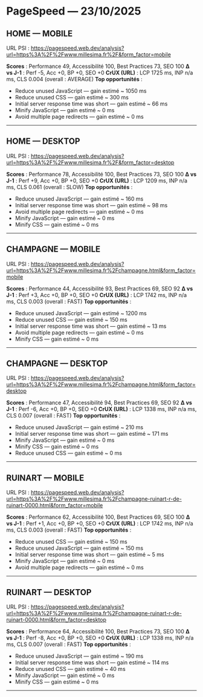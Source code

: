 # PageSpeed — 23/10/2025  

## HOME — MOBILE
URL PSI : https://pagespeed.web.dev/analysis?url=https%3A%2F%2Fwww.millesima.fr%2F&form_factor=mobile

**Scores** : Performance 49, Accessibilité 100, Best Practices 73, SEO 100
**Δ vs J-1** : Perf -5, Acc +0, BP +0, SEO +0
**CrUX (URL)** : LCP 1725 ms, INP n/a ms, CLS 0.004 (overall : AVERAGE)
**Top opportunités** :
- Reduce unused JavaScript — gain estimé ~ 1050 ms
- Reduce unused CSS — gain estimé ~ 300 ms
- Initial server response time was short — gain estimé ~ 66 ms
- Minify JavaScript — gain estimé ~ 0 ms
- Avoid multiple page redirects — gain estimé ~ 0 ms

---

## HOME — DESKTOP
URL PSI : https://pagespeed.web.dev/analysis?url=https%3A%2F%2Fwww.millesima.fr%2F&form_factor=desktop

**Scores** : Performance 78, Accessibilité 100, Best Practices 73, SEO 100
**Δ vs J-1** : Perf +9, Acc +0, BP +0, SEO +0
**CrUX (URL)** : LCP 1209 ms, INP n/a ms, CLS 0.061 (overall : SLOW)
**Top opportunités** :
- Reduce unused JavaScript — gain estimé ~ 160 ms
- Initial server response time was short — gain estimé ~ 98 ms
- Avoid multiple page redirects — gain estimé ~ 0 ms
- Minify JavaScript — gain estimé ~ 0 ms
- Minify CSS — gain estimé ~ 0 ms

---

## CHAMPAGNE — MOBILE
URL PSI : https://pagespeed.web.dev/analysis?url=https%3A%2F%2Fwww.millesima.fr%2Fchampagne.html&form_factor=mobile

**Scores** : Performance 44, Accessibilité 93, Best Practices 69, SEO 92
**Δ vs J-1** : Perf +3, Acc +0, BP +0, SEO +0
**CrUX (URL)** : LCP 1742 ms, INP n/a ms, CLS 0.003 (overall : FAST)
**Top opportunités** :
- Reduce unused JavaScript — gain estimé ~ 1200 ms
- Reduce unused CSS — gain estimé ~ 150 ms
- Initial server response time was short — gain estimé ~ 13 ms
- Avoid multiple page redirects — gain estimé ~ 0 ms
- Minify CSS — gain estimé ~ 0 ms

---

## CHAMPAGNE — DESKTOP
URL PSI : https://pagespeed.web.dev/analysis?url=https%3A%2F%2Fwww.millesima.fr%2Fchampagne.html&form_factor=desktop

**Scores** : Performance 47, Accessibilité 94, Best Practices 69, SEO 92
**Δ vs J-1** : Perf -6, Acc +0, BP +0, SEO +0
**CrUX (URL)** : LCP 1338 ms, INP n/a ms, CLS 0.007 (overall : FAST)
**Top opportunités** :
- Reduce unused JavaScript — gain estimé ~ 210 ms
- Initial server response time was short — gain estimé ~ 171 ms
- Minify JavaScript — gain estimé ~ 0 ms
- Minify CSS — gain estimé ~ 0 ms
- Reduce unused CSS — gain estimé ~ 0 ms

---

## RUINART — MOBILE
URL PSI : https://pagespeed.web.dev/analysis?url=https%3A%2F%2Fwww.millesima.fr%2Fchampagne-ruinart-r-de-ruinart-0000.html&form_factor=mobile

**Scores** : Performance 62, Accessibilité 100, Best Practices 69, SEO 100
**Δ vs J-1** : Perf +1, Acc +0, BP +0, SEO +0
**CrUX (URL)** : LCP 1742 ms, INP n/a ms, CLS 0.003 (overall : FAST)
**Top opportunités** :
- Reduce unused CSS — gain estimé ~ 150 ms
- Reduce unused JavaScript — gain estimé ~ 150 ms
- Initial server response time was short — gain estimé ~ 5 ms
- Minify JavaScript — gain estimé ~ 0 ms
- Avoid multiple page redirects — gain estimé ~ 0 ms

---

## RUINART — DESKTOP
URL PSI : https://pagespeed.web.dev/analysis?url=https%3A%2F%2Fwww.millesima.fr%2Fchampagne-ruinart-r-de-ruinart-0000.html&form_factor=desktop

**Scores** : Performance 64, Accessibilité 100, Best Practices 73, SEO 100
**Δ vs J-1** : Perf -8, Acc +0, BP +0, SEO +0
**CrUX (URL)** : LCP 1338 ms, INP n/a ms, CLS 0.007 (overall : FAST)
**Top opportunités** :
- Reduce unused JavaScript — gain estimé ~ 190 ms
- Initial server response time was short — gain estimé ~ 114 ms
- Reduce unused CSS — gain estimé ~ 40 ms
- Minify JavaScript — gain estimé ~ 0 ms
- Minify CSS — gain estimé ~ 0 ms

---

